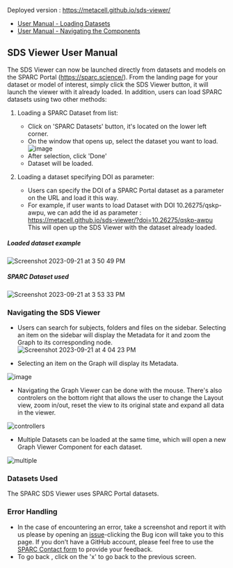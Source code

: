 Deployed version : https://metacell.github.io/sds-viewer/
- [User Manual - Loading Datasets](https://github.com/MetaCell/sds-viewer/tree/development#sds-viewer-user-manual)
- [User Manual - Navigating the Components](https://github.com/MetaCell/sds-viewer/tree/development#navigating-the-sds-viewer)

## SDS Viewer User Manual 

The SDS Viewer can now be launched directly from datasets and models on the SPARC Portal (https://sparc.science/). From the landing page for your dataset or model of interest, simply click the SDS Viewer button, it will launch the viewer with it already loaded. In addition, users can load SPARC datasets using two other methods:

1) Loading a SPARC Dataset from list:
   - Click on 'SPARC Datasets' button, it's located on the lower left corner.
   - On the window that opens up, select the dataset you want to load. 
   ![image](https://user-images.githubusercontent.com/4562825/166984322-83b4a8c2-aa29-4e6d-96e9-bcf4d125a3a9.png)
   - After selection, click 'Done'
   - Dataset will be loaded.
   

2) Loading a dataset specifying DOI as parameter:
   - Users can specify the DOI of a SPARC Portal dataset as a parameter on the URL and load it this way.
   - For example, if user wants to load Dataset with DOI 10.26275/qskp-awpu, we can add the id as parameter : 
     https://metacell.github.io/sds-viewer/?doi=10.26275/qskp-awpu
     This will open up the SDS Viewer with the dataset already loaded.

##### Loaded dataset example #####
![Screenshot 2023-09-21 at 3 50 49 PM](https://github.com/MetaCell/sds-viewer/assets/4562825/e7247cf1-df5e-498d-a418-4cbc7f4c4de2)
##### SPARC Dataset used #####
![Screenshot 2023-09-21 at 3 53 33 PM](https://github.com/MetaCell/sds-viewer/assets/4562825/f3e287ed-f93a-436b-b3b0-b85cb1c0857c)

     
### Navigating the SDS Viewer
   - Users can search for subjects, folders and files on the sidebar. Selecting an item on the sidebar will display the Metadata for it and zoom the Graph to its corresponding node. 
![Screenshot 2023-09-21 at 4 04 23 PM](https://github.com/MetaCell/sds-viewer/assets/4562825/b64ea659-607f-42f7-b58f-edb01e31ab40)


   - Selecting an item on the Graph will display its Metadata. 

![image](https://user-images.githubusercontent.com/4562825/186723085-c6573146-82dc-4fb7-ae95-588f7b1e4842.png)

   - Navigating the Graph Viewer can be done with the mouse. There's also controlers on the bottom right that allows the user to change the Layout view, zoom in/out, reset the view to its original state and expand all data in the viewer.

![controllers](https://github.com/MetaCell/sds-viewer/assets/99416933/30aa8bb3-ec61-46d8-9f83-55ade15b95c0)

   - Multiple Datasets can be loaded at the same time, which will open a new Graph Viewer Component for each dataset.

![multiple](https://github.com/MetaCell/sds-viewer/assets/99416933/a74fa033-ccd4-4609-b50f-852ce44d347a)


### Datasets Used
The SPARC SDS Viewer uses SPARC Portal datasets. 

### Error Handling
- In the case of encountering an error, take a screenshot and report it with us please by opening an [issue](https://github.com/MetaCell/sds-viewer/issues/new)-clicking the Bug icon will take you to this page. If you don't have a GitHub account, please feel free to use the [SPARC Contact form](https://sparc.science/contact-us?source_url=%2F) to provide your feedback.
- To go back , click on the 'x' to go back to the previous screen.

